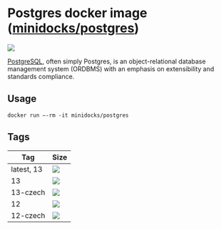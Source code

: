 Postgres docker image ([minidocks/postgres](https://hub.docker.com/r/minidocks/postgres))
=========================================================================================

![](https://upload.wikimedia.org/wikipedia/commons/thumb/2/29/Postgresql_elephant.svg/100px-Postgresql_elephant.svg.png)

[PostgreSQL](https://www.postgresql.org/), often simply Postgres, is an
object-relational database management system (ORDBMS) with an emphasis on
extensibility and standards compliance.

Usage
-----

```shell
docker run –-rm -it minidocks/postgres
```

Tags
----

| Tag        | Size                                                                             |
|------------|----------------------------------------------------------------------------------|
| latest, 13 | ![](https://img.shields.io/docker/image-size/minidocks/postgres/latest?style=flat-square&logo=docker&label=size)          |
| 13         | ![](https://img.shields.io/docker/image-size/minidocks/postgres/12?style=flat-square&logo=docker&label=size)       |
| 13-czech   | ![](https://img.shields.io/docker/image-size/minidocks/postgres/12-czech?style=flat-square&logo=docker&label=size) |
| 12         | ![](https://img.shields.io/docker/image-size/minidocks/postgres/12?style=flat-square&logo=docker&label=size)       |
| 12-czech   | ![](https://img.shields.io/docker/image-size/minidocks/postgres/12-czech?style=flat-square&logo=docker&label=size) |

